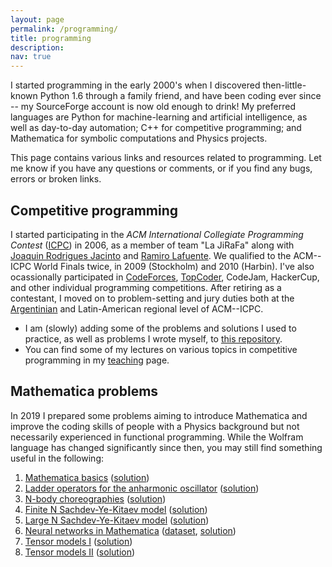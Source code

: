 ```yaml
---
layout: page
permalink: /programming/
title: programming
description:
nav: true
---
```


I started programming in the early 2000's when I discovered then-little-known Python 1.6 through a family friend, and have been coding ever since -- my SourceForge account is now old enough to drink! My preferred languages are Python for machine-learning and artificial intelligence, as well as day-to-day automation; C++ for competitive programming; and Mathematica for symbolic computations and Physics projects.

This page contains various links and resources related to programming. Let me know if you have any questions or comments, or if you find any bugs, errors or broken links.

## Competitive programming

I started participating in the _ACM International Collegiate Programming Contest_ ([ICPC](https://icpc.global/)) in 2006, as a member of team "La JiRaFa" along with [Joaquin Rodrigues Jacinto](https://sites.google.com/site/joaquinrj/home) and [Ramiro Lafuente](https://sites.google.com/view/ramlaf/home). We qualified to the ACM--ICPC World Finals twice, in 2009 (Stockholm) and 2010 (Harbin). I've also ocassionally participated in [CodeForces](https://codeforces.com/profile/fidels), [TopCoder](https://www.topcoder.com/members/fidels), CodeJam, HackerCup, and other individual programming competitions. After retiring as a contestant, I moved on to problem-setting and jury duties both at the [Argentinian](http://torneoprogramacion.com.ar/) and Latin-American regional level of ACM--ICPC.

- I am (slowly) adding some of the problems and solutions I used to practice, as well as problems I wrote myself, to [this repository](https://github.com/fidel-schaposnik/icpc-solutions).
- You can find some of my lectures on various topics in competitive programming in my [teaching](/teaching/) page.

## Mathematica problems

In 2019 I prepared some problems aiming to introduce Mathematica and improve the coding skills of people with a Physics background but not necessarily experienced in functional programming. While the Wolfram language has changed significantly since then, you may still find something useful in the following:

1. [Mathematica basics](/assets/pdf/1%20-%20Basics.pdf) ([solution](/assets/other/1%20-%20Basics.nb))
2. [Ladder operators for the anharmonic oscillator](/assets/pdf/2%20-%20Ladder%20Operators.pdf) ([solution](/assets/other/2%20-%20Ladder%20Operators.nb))
3. [N-body choreographies](/assets/pdf/3%20-%20Choreographies.pdf) ([solution](/assets/other/3%20-%20Choreographies.nb))
4. [Finite N Sachdev-Ye-Kitaev model](/assets/pdf/4%20-%20Finite%20N%20SYK.pdf) ([solution](/assets/other/4%20-%20Finite%20N%20SYK.nb))
5. [Large N Sachdev-Ye-Kitaev model](/assets/pdf/5%20-%20Large%20N%20SYK.pdf) ([solution](/assets/other/5%20-%20Large%20N%20SYK.nb))
6. [Neural networks in Mathematica](/assets/pdf/6%20-%20Neural%20Networks.pdf) ([dataset](/assets/other/6%20-%20Neural%20Networks.zip), [solution](/assets/other/6%20-%20Neural%20Networks.nb))
7. [Tensor models I](/assets/pdf/7%20-%20Graph%20Games%20I.pdf) ([solution](/assets/other/7%20-%20Graph%20Games%20I.nb))
8. [Tensor models II](/assets/pdf/8%20-%20Graph%20Games%20II.pdf) ([solution](/assets/other/8%20-%20Graph%20Games%20II.nb))